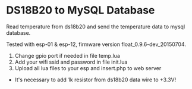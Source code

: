 # DS18B20 to MySQL Database

Read temperature from ds18b20 and send the temperature data to mysql database.

Tested with esp-01 & esp-12, firmware version float_0.9.6-dev_20150704.

1. Change gpio port if needed in file temp.lua
2. Add your wifi ssid and password in file init.lua
3. Upload all lua files to your esp and insert.php to web server

* It's necessary to add 1k resistor from ds18b20 data wire to +3.3V!
